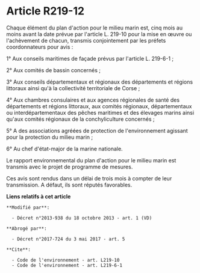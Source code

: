 # Article R219-12

Chaque élément du plan d'action pour le milieu marin est, cinq mois au moins avant la date prévue par l'article L. 219-10
pour la mise en œuvre ou l'achèvement de chacun, transmis conjointement par les préfets coordonnateurs pour avis :

1° Aux conseils maritimes de façade prévus par l'article L. 219-6-1 ;

2° Aux comités de bassin concernés ;

3° Aux conseils départementaux et régionaux des départements et régions littoraux ainsi qu'à la collectivité territoriale de
Corse ;

4° Aux chambres consulaires et aux agences régionales de santé des départements et régions littoraux, aux comités régionaux,
départementaux ou interdépartementaux des pêches maritimes et des élevages marins ainsi qu'aux comités régionaux de la
conchyliculture concernés ;

5° A des associations agréées de protection de l'environnement agissant pour la protection du milieu marin ;

6° Au chef d'état-major de la marine nationale.

Le rapport environnemental du plan d'action pour le milieu marin est transmis avec le projet de programme de mesures.

Ces avis sont rendus dans un délai de trois mois à compter de leur transmission. A défaut, ils sont réputés favorables.

**Liens relatifs à cet article**

	**Modifié par**:

	  - Décret n°2013-938 du 18 octobre 2013 - art. 1 (VD)

	**Abrogé par**:

	  - Décret n°2017-724 du 3 mai 2017 - art. 5

	**Cite**:

	  - Code de l'environnement - art. L219-10
	  - Code de l'environnement - art. L219-6-1
